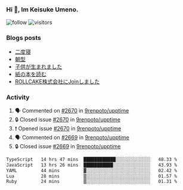 ### Hi 👋, Im Keisuke Umeno.

<!--
**9renpoto/9renpoto** is a ✨ _special_ ✨ repository because its `README.md` (this file) appears on your GitHub profile.

Here are some ideas to get you started:

- 🔭 I’m currently working on ...
- 🌱 I’m currently learning ...
- 👯 I’m looking to collaborate on ...
- 🤔 I’m looking for help with ...
- 💬 Ask me about ...
- 📫 How to reach me: ...
- 😄 Pronouns: ...
- ⚡ Fun fact: ...
-->

![follow](https://img.shields.io/github/followers/9renpoto?label=Follow&style=social)
![visitors](https://komarev.com/ghpvc/?username=9renpoto&label=Profile%20views&color=0e75b6&style=flat)

### Blogs posts

<!-- BLOG-POST-LIST:START -->
- [二度寝](https://9renpoto.win/entry/2024/07/18/going_back_to_sleep)
- [朝型](https://9renpoto.win/entry/2024/05/29/im-an-early)
- [子供が生まれました](https://9renpoto.win/entry/2024/04/18/hello-world)
- [紙の本を読む](https://9renpoto.win/entry/2024/02/25/reading-papar-book)
- [ROLLCAKE株式会社にJoinしました](https://9renpoto.win/entry/2024/02/11/join)
<!-- BLOG-POST-LIST:END -->

### Activity

<!--START_SECTION:activity-->
1. 🗣 Commented on [#2670](https://github.com/9renpoto/upptime/issues/2670#issuecomment-2242150492) in [9renpoto/upptime](https://github.com/9renpoto/upptime)
2. 🔒 Closed issue [#2670](https://github.com/9renpoto/upptime/issues/2670) in [9renpoto/upptime](https://github.com/9renpoto/upptime)
3. ❗ Opened issue [#2670](https://github.com/9renpoto/upptime/issues/2670) in [9renpoto/upptime](https://github.com/9renpoto/upptime)
4. 🗣 Commented on [#2669](https://github.com/9renpoto/upptime/issues/2669#issuecomment-2242114021) in [9renpoto/upptime](https://github.com/9renpoto/upptime)
5. 🔒 Closed issue [#2669](https://github.com/9renpoto/upptime/issues/2669) in [9renpoto/upptime](https://github.com/9renpoto/upptime)
<!--END_SECTION:activity-->

<!--START_SECTION:waka-->

```txt
TypeScript   14 hrs 47 mins  ████████████░░░░░░░░░░░░░   48.33 %
JavaScript   13 hrs 26 mins  ███████████░░░░░░░░░░░░░░   43.93 %
YAML         44 mins         ▓░░░░░░░░░░░░░░░░░░░░░░░░   02.42 %
Lua          28 mins         ▒░░░░░░░░░░░░░░░░░░░░░░░░   01.57 %
Ruby         24 mins         ▒░░░░░░░░░░░░░░░░░░░░░░░░   01.31 %
```

<!--END_SECTION:waka-->
